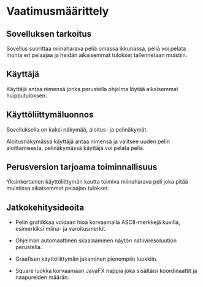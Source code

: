 # Vaatimusmäärittely

## Sovelluksen tarkoitus

Sovellus suorittaa miinaharava peliä omassa ikkunassa, peliä voi pelata monta eri pelaajaa ja heidän aikaisemmat tulokset tallennetaan muistiin.

## Käyttäjä

Käyttäjä antaa nimensä jonka perustella ohjelma löytää aikaisemmat huipputuloksen.

## Käyttöliittymäluonnos

Sovelluksella on kaksi näkymää, aloitus- ja pelinäkymät.

Aloitusnäkymässä käyttäjä antaa nimensä ja valitsee uuden pelin aloittamisesta, pelinäkymässä käyttäjä voi pelata peliä.

## Perusversion tarjoama toiminnallisuus

Yksinkertainen käyttöliittymän kautta toimiva miinaharava peli joka pitää muistissa aikaisemmat pelaajan tulokset. 

## Jatkokehitysideoita

* Pelin grafiikkaa voidaan hioa korvaamalla ASCII-merkkejä kuvilla, esimerkiksi miina- ja varoitusmerkit.

* Ohjelman automaattinen skaalaaminen näytön natiiviresoluution perustella.

* Graafisen käyttöliittymän jakaminen pienempiin luokkiin.

* Square luokka korvaamaan JavaFX nappia joka sisältäisi koordinaattit ja naapureiden määrän.



